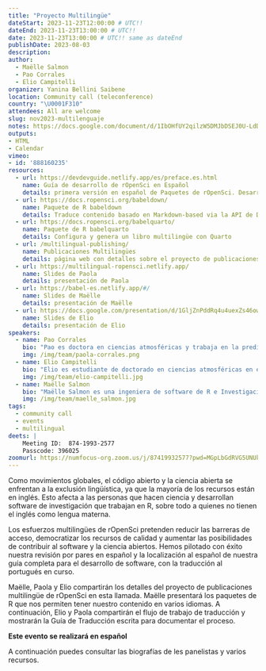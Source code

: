 ```yaml
---
title: "Proyecto Multilingüe"
dateStart: 2023-11-23T12:00:00 # UTC!!
dateEnd: 2023-11-23T13:00:00 # UTC!!
date: 2023-11-23T13:00:00 # UTC!! same as dateEnd
publishDate: 2023-08-03
description: 
author:
  - Maëlle Salmon
  - Pao Corrales
  - Elio Campitelli
organizer: Yanina Bellini Saibene
location: Community call (teleconference)
country: "\U0001F310"
attendees: All are welcome
slug: nov2023-multilenguaje
notes: https://docs.google.com/document/d/1IbOHfUY2qilzW5DMJbDSEJ0U-LdD8OiPQEllse0qxr8/edit?usp=sharing
outputs:
- HTML
- Calendar 
vimeo:
- id: '888160235'
resources:
  - url: https://devdevguide.netlify.app/es/preface.es.html
    name: Guía de desarrollo de rOpenSci en Español 
    details: primera versión en español de Paquetes de rOpenSci. Desarrollo, mantenimiento y revisión por pares.
  - url: https://docs.ropensci.org/babeldown/
    name: Paquete de R babeldown 
    details: Traduce contenido basado en Markdown-based via la API de DeepL
  - url: https://docs.ropensci.org/babelquarto/
    name: Paquete de R babelquarto
    details: Configura y genera un libro multilingüe con Quarto
  - url: /multilingual-publishing/
    name: Publicaciones Multilingües
    details: página web con detalles sobre el proyecto de publicaciones multilingües de rOpenSci 
  - url: https://multilingual-ropensci.netlify.app/
    name: Slides de Paola
    details: presentación de Paola
  - url: https://babel-es.netlify.app/#/
    name: Slides de Maëlle
    details: presentación de Maëlle    
  - url: https://docs.google.com/presentation/d/1GljZnPddRq4u4uexZs46ow0aZwuwslcaJlQx75rzgpg/edit?usp=sharing
    name: Slides de Elio
    details: presentación de Elio
speakers:  
  - name: Pao Corrales
    bio: "Pao es doctora en ciencias atmosféricas y trabaja en la predicción de condiciones meteorológicas adversas en Argentina. También es profesora en la Universidad Nacional Guillermo Brown enseñando R y herramientas relacionadas. También desarrolla materiales de enseñanza con licencia abierta y contribuye a varias comunidades de práctica relacionadas con R."
    img: /img/team/paola-corrales.png
  - name: Elio Campitelli
    bio: "Elio es estudiante de doctorado en ciencias atmosféricas en el Centro de Investigación Oceánica y Atmosférica. También mantiene varios paquetes R de código abierto (por ejemplo, ggnewscale; metR) y contribuye a otros paquetes, como data.table y ggplot2. Sígele en [mastodon](https://mastodon.social/@eliocamp) y consulta su [sitio web](https://eliocamp.github.io/)."
    img: /img/team/elio-campitelli.jpg
  - name: Maëlle Salmon
    bio: "Maëlle Salmon es una ingeniera de software de R e Investigación, trabaja a tiempo parcial en rOpenSci donde, entre otras cosas, creó y mantiene los paquetes de R babeldown y babelquarto, y mantiene la guía [rOpenSci Packages: Development, Maintenance, and Peer Review](https://devguide.ropensci.org/). También creó el [blog R-hub](https://blog.r-hub.io) y coescribió el libro [HTTP testing in R](https://books.ropensci.org/http-testing) con [Scott Chamberlain](/author/scott-chamberlain). Vive en Nancy, Francia. Es una políglota entusiasta (de lenguas latinas y germánicas). Puedes seguir a Maëlle en [GitHub](https://github.com/maelle), [Mastodon](https://mastodon.social/@maelle), [Website](https://masalmon.eu/), [rOpenSci](/author/maëlle-salmon/)."
    img: /img/team/maelle_salmon.jpg  
tags:
  - community call
  - events
  - multilingual
deets: |
    Meeting ID:  874-1993-2577 
    Passcode: 396025
zoomurl: https://numfocus-org.zoom.us/j/87419932577?pwd=MGpLbGdRVG5UNUk2dmpkUnE1NjdCUT09
---
```



Como movimientos globales, el código abierto y la ciencia abierta se enfrentan a la exclusión lingüística, ya que la mayoría de los recursos están en inglés. Esto afecta a las personas que hacen ciencia y desarrollan software de investigación que trabajan en R, sobre todo a quienes no tienen el inglés como lengua materna.

Los esfuerzos multilingües de rOpenSci pretenden reducir las barreras de acceso, democratizar los recursos de calidad y aumentar las posibilidades de contribuir al software y la ciencia abiertos. Hemos pilotado con éxito nuestra revisión por pares en español y la localización al español de nuestra guía completa para el desarrollo de software, con la traducción al portugués en curso.

Maëlle, Paola y Elio compartirán los detalles del proyecto de publicaciones multilingüe de rOpenSci en esta llamada. Maëlle presentará los paquetes de R que nos permiten tener nuestro contenido en varios idiomas. A continuación, Elio y Paola compartirán el flujo de trabajo de traducción y mostrarán la Guía de Traducción escrita para documentar el proceso.

__Este evento se realizará en español__

A continuación puedes consultar las biografías de les panelistas y varios recursos.
